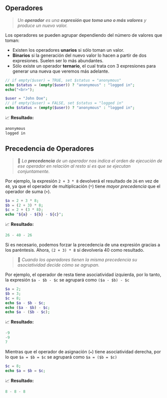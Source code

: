 ## Operadores

> _Un **operador** es una **expresión que toma uno o más valores** y produce un nuevo valor._

Los operadores se pueden agrupar dependiendo del número de valores que toman:

* Existen los operadores **unarios** si sólo toman un valor.
* **Binarios** si la generación del nuevo valor lo hacen a partir de dos expresiones. Suelen ser lo más abundantes.
* Sólo existe un operador **ternario**, el cual trata con 3 expresiones para generar una nueva que veremos más adelante.

```php
// if empty($user) = TRUE, set $status = "anonymous"
echo $status = (empty($user)) ? "anonymous" : "logged in";
echo("<br>");

$user = "John Doe";
// if empty($user) = FALSE, set $status = "logged in"
echo $status = (empty($user)) ? "anonymous" : "logged in";
```
📈 **Resultado:**
```php
anonymous
logged in
```

## Precedencia de Operadores

> 👀 _La **precedencia** de un operador nos indica el orden de ejecución de ese operador en relación al resto si es que se ejecutan conjuntamente._

Por ejemplo, la expresión `2 + 3 * 8` devolverá el resultado de `26` en vez de `40`, ya que el operador de multiplicación (`*`) tiene _mayor precedencia_ que el operador de suma (`+`).

```php
$a = 2 + 3 * 8;
$b = (2 + 3) * 8;
$c = 2 + (3 * 8);
echo "${a} - ${b} - ${c}";
```
📈 **Resultado:**
```php
26 - 40 - 26
```

Si es necesario, podemos forzar la precedencia de una expresión gracias a los paréntesis. Ahora, `(2 + 3) * 8` sí devolvería 40 como resultado.

> 👀 _Cuando los operadores tienen la misma precedencia su asociatividad decide cómo se agrupan._

Por ejemplo, el operador de resta tiene asociatividad izquierda, por lo tanto, la expresión `$a - $b - $c` se agrupará como `($a - $b) - $c`

```php
$a = 2;
$b = 3;
$c = 8;
echo $a - $b - $c;
echo ($a - $b) - $c; 
echo $a - ($b - $c); 
```
📈 **Resultado:**
```php
-9
-9
7
```

Mientras que el operador de asignación (`=`) tiene asociatividad derecha, por lo que `$a = $b = $c` se agrupará como `$a = ($b = $c)`

```php
$c = 8;
echo $a = $b = $c;
```
📈 **Resultado:**
```php
8 - 8 - 8
```